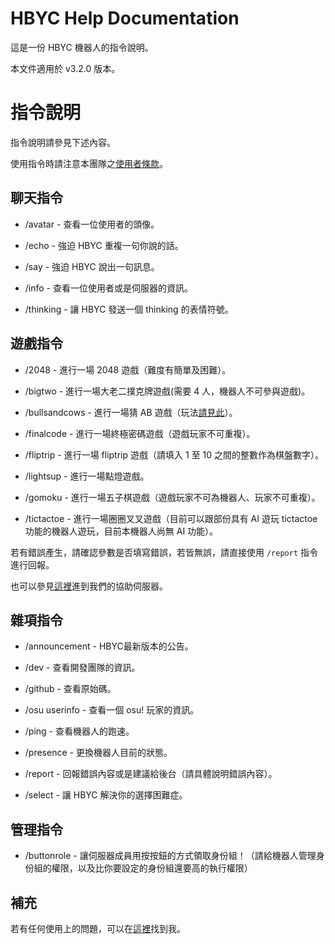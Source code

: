# HBYC Help Documentation
這是一份 HBYC 機器人的指令說明。

本文件適用於 v3.2.0 版本。

# 指令說明
指令說明請參見下述內容。

使用指令時請注意本團隊之[使用者條款](./TermsOfService-Tw.md)。

## 聊天指令
* /avatar - 查看一位使用者的頭像。

* /echo - 強迫 HBYC 重複一句你說的話。

* /say - 強迫 HBYC 說出一句訊息。

* /info - 查看一位使用者或是伺服器的資訊。

* /thinking - 讓 HBYC 發送一個 thinking 的表情符號。

## 遊戲指令
* /2048 - 進行一場 2048 遊戲（難度有簡單及困難）。

* /bigtwo - 進行一場大老二撲克牌遊戲(需要 4 人，機器人不可參與遊戲)。

* /bullsandcows - 進行一場猜 AB 遊戲（玩法[請見此](https://zh.m.wikipedia.org/zh-tw/1A2B)）。

* /finalcode - 進行一場終極密碼遊戲（遊戲玩家不可重複）。

* /fliptrip - 進行一場 fliptrip 遊戲（請填入 1 至 10 之間的整數作為棋盤數字）。

* /lightsup - 進行一場點燈遊戲。

* /gomoku - 進行一場五子棋遊戲（遊戲玩家不可為機器人、玩家不可重複）。

* /tictactoe - 進行一場圈圈叉叉遊戲（目前可以跟部份具有 AI 遊玩 tictactoe 功能的機器人遊玩，目前本機器人尚無 AI 功能）。

若有錯誤產生，請確認參數是否填寫錯誤，若皆無誤，請直接使用 `/report` 指令進行回報。

也可以參見[這裡](./help.md#補充)進到我們的協助伺服器。

## 雜項指令
* /announcement - HBYC最新版本的公告。

* /dev - 查看開發團隊的資訊。

* /github - 查看原始碼。

* /osu userinfo - 查看一個 osu! 玩家的資訊。

* /ping - 查看機器人的跑速。

* /presence - 更換機器人目前的狀態。

* /report - 回報錯誤內容或是建議給後台（請具體說明錯誤內容）。

* /select - 讓 HBYC 解決你的選擇困難症。

## 管理指令
* /buttonrole - 讓伺服器成員用按按鈕的方式領取身份組！（請給機器人管理身份組的權限，以及比你要設定的身份組還要高的執行權限）

## 補充
若有任何使用上的問題，可以在[這裡](https://discord.gg/J7X2nWXszp)找到我。